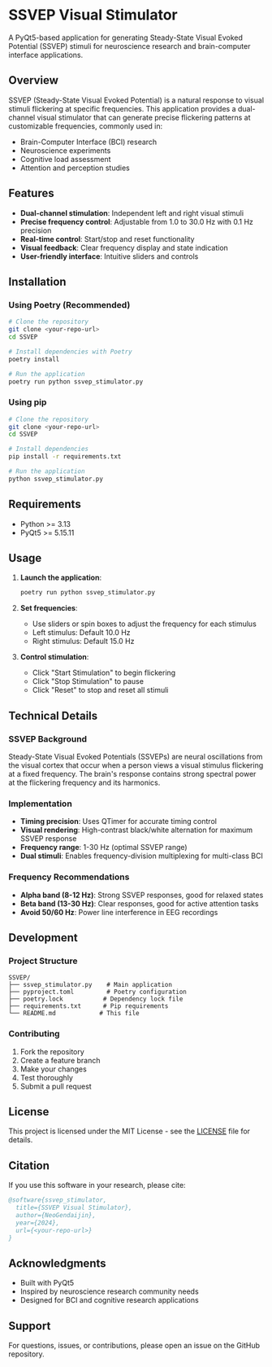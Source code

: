 # SSVEP Visual Stimulator

A PyQt5-based application for generating Steady-State Visual Evoked Potential (SSVEP) stimuli for neuroscience research and brain-computer interface applications.

## Overview

SSVEP (Steady-State Visual Evoked Potential) is a natural response to visual stimuli flickering at specific frequencies. This application provides a dual-channel visual stimulator that can generate precise flickering patterns at customizable frequencies, commonly used in:

- Brain-Computer Interface (BCI) research
- Neuroscience experiments
- Cognitive load assessment
- Attention and perception studies

## Features

- **Dual-channel stimulation**: Independent left and right visual stimuli
- **Precise frequency control**: Adjustable from 1.0 to 30.0 Hz with 0.1 Hz precision
- **Real-time control**: Start/stop and reset functionality
- **Visual feedback**: Clear frequency display and state indication
- **User-friendly interface**: Intuitive sliders and controls

## Installation

### Using Poetry (Recommended)

```bash
# Clone the repository
git clone <your-repo-url>
cd SSVEP

# Install dependencies with Poetry
poetry install

# Run the application
poetry run python ssvep_stimulator.py
```

### Using pip

```bash
# Clone the repository
git clone <your-repo-url>
cd SSVEP

# Install dependencies
pip install -r requirements.txt

# Run the application
python ssvep_stimulator.py
```

## Requirements

- Python >= 3.13
- PyQt5 >= 5.15.11

## Usage

1. **Launch the application**:
   ```bash
   poetry run python ssvep_stimulator.py
   ```

2. **Set frequencies**:
   - Use sliders or spin boxes to adjust the frequency for each stimulus
   - Left stimulus: Default 10.0 Hz
   - Right stimulus: Default 15.0 Hz

3. **Control stimulation**:
   - Click "Start Stimulation" to begin flickering
   - Click "Stop Stimulation" to pause
   - Click "Reset" to stop and reset all stimuli

## Technical Details

### SSVEP Background

Steady-State Visual Evoked Potentials (SSVEPs) are neural oscillations from the visual cortex that occur when a person views a visual stimulus flickering at a fixed frequency. The brain's response contains strong spectral power at the flickering frequency and its harmonics.

### Implementation

- **Timing precision**: Uses QTimer for accurate timing control
- **Visual rendering**: High-contrast black/white alternation for maximum SSVEP response
- **Frequency range**: 1-30 Hz (optimal SSVEP range)
- **Dual stimuli**: Enables frequency-division multiplexing for multi-class BCI

### Frequency Recommendations

- **Alpha band (8-12 Hz)**: Strong SSVEP responses, good for relaxed states
- **Beta band (13-30 Hz)**: Clear responses, good for active attention tasks
- **Avoid 50/60 Hz**: Power line interference in EEG recordings

## Development

### Project Structure

```
SSVEP/
├── ssvep_stimulator.py    # Main application
├── pyproject.toml         # Poetry configuration
├── poetry.lock           # Dependency lock file
├── requirements.txt      # Pip requirements
└── README.md            # This file
```

### Contributing

1. Fork the repository
2. Create a feature branch
3. Make your changes
4. Test thoroughly
5. Submit a pull request

## License

This project is licensed under the MIT License - see the [LICENSE](LICENSE) file for details.

## Citation

If you use this software in your research, please cite:

```bibtex
@software{ssvep_stimulator,
  title={SSVEP Visual Stimulator},
  author={NeoGendaijin},
  year={2024},
  url={<your-repo-url>}
}
```

## Acknowledgments

- Built with PyQt5
- Inspired by neuroscience research community needs
- Designed for BCI and cognitive research applications

## Support

For questions, issues, or contributions, please open an issue on the GitHub repository.
